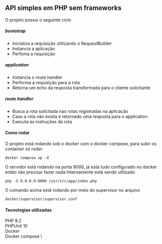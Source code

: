 ## API simples em PHP sem frameworks

O projeto possui o seguinte ciclo

##### bootstrap
- Inicializa a requisição utilizando o RequestBuilder
- Instancia a aplicação
- Perfoma a requisição

##### application
- Instancia o route handler 
- Performa a requisição para a rota
- Retorna um echo da resposta transformada para o cliente solicitante

##### route handler
- Busca a rota solicitada nas rotas registradas na aplicação
- Caso a rota não exista é retornado uma resposta para o application
- Executa as instruções da rota

#### Como rodar
O projeto está rodando sob o docker com o docker compose, para subir os container só rodar:
```
docker compose up -d
```

O servidor está rodando na porta 8000, já está tudo configurado no docker então não precisar fazer nada
Internamente está sendo utilizado 
```
php -S 0.0.0.0:8000 /usr/src/app/index.php
```

O comando acima está rodando por meio do supervisor no arquivo
```
docker/supervisor/supervisor.conf
```

#### Tecnologias utilizadas
PHP 8.2 \
PHPUnit 10 \
Docker \
Docker compose \